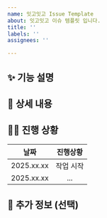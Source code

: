 ```yaml
---
name: 잇고잇고 Issue Template
about: 잇고잇고 이슈 템플릿 입니다.
title: ''
labels: ''
assignees: ''

---
```


## ✨ 기능 설명
<!-- 추가/개선하려는 기능을 간단히 설명해주세요.(왜 이 기능이 필요한지, 어떤 문제를 해결하는지) -->

## 📝 상세 내용
<!-- 구체적인 진행계획, 요구사항, 예시 등 세부 내용을 작성해주세요. -->

## 🏃‍♀️ 진행 상황
<!-- 해당 작업의 진척도 및 특이사항을 매일 간단하게 입력합니다 -->
| 날짜 | 진행상황 | 
|:--:|:--:|
|2025.xx.xx| 작업 시작|
|2025.xx.xx| ... |

## 📄 추가 정보 (선택)
<!-- 기타 참고할 만한 정보(링크, 스크린샷 등)가 있다면 남겨주세요. -->
